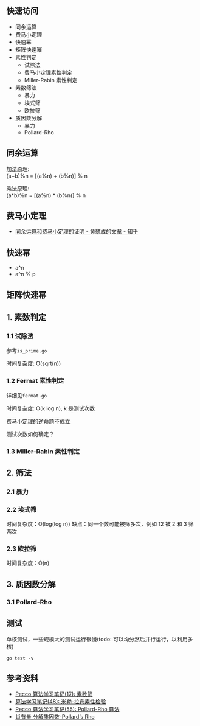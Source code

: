 ## 快速访问

- 同余运算
- 费马小定理
- 快速幂
- 矩阵快速幂
- 素性判定
  - 试除法
  - 费马小定理素性判定
  - Miller-Rabin 素性判定
- 素数筛法
  - 暴力
  - 埃式筛
  - 欧拉筛
- 质因数分解
  - 暴力
  - Pollard-Rho

## 同余运算

加法原理:  
(a+b)%n = [(a%n) + (b%n)] % n

乘法原理:  
(a*b)%n = [(a%n) * (b%n)] % n

## 费马小定理

- [同余运算和费马小定理的证明 - 黄兢成的文章 - 知乎](https://zhuanlan.zhihu.com/p/75685377)

## 快速幂

- a^n
- a^n % p

## 矩阵快速幂

## 1. 素数判定

### 1.1 试除法

参考`is_prime.go`

时间复杂度: O(sqrt(n))

### 1.2 Fermat 素性判定

详细见`fermat.go`

时间复杂度: O(k log n), k 是测试次数

费马小定理的逆命题不成立

测试次数如何确定？

### 1.3 Miller-Rabin 素性判定

## 2. 筛法

### 2.1 暴力

### 2.2 埃式筛

时间复杂度：O(log(log n))
缺点：同一个数可能被筛多次，例如 12 被 2 和 3 筛两次

### 2.3 欧拉筛

时间复杂度：O(n)

## 3. 质因数分解

### 3.1 Pollard-Rho

## 测试

单核测试，一些规模大的测试运行很慢(todo: 可以均分然后并行运行，以利用多核)

```shell
go test -v
```

## 参考资料

- [Pecco 算法学习笔记(17): 素数筛](https://zhuanlan.zhihu.com/p/100051075)
- [算法学习笔记(48): 米勒-拉宾素性检验](https://zhuanlan.zhihu.com/p/220203643)
- [Pecco 算法学习笔记(55): Pollard-Rho 算法](https://zhuanlan.zhihu.com/p/267884783)
- [肖有量 分解质因数-Pollard‘s Rho](https://blog.csdn.net/qq_43449564/article/details/123979433)
